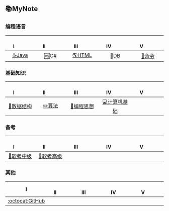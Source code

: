 ## 📚MyNote
 
### 编程语言
|&emsp;&emsp;&ensp;Ⅰ&emsp;&emsp;&ensp;|&emsp;&emsp;&ensp;Ⅱ&emsp;&emsp;&ensp;|&emsp;&emsp;&ensp;Ⅲ&emsp;&emsp;&ensp;|&emsp;&emsp;&ensp;Ⅳ&emsp;&emsp;&ensp;|&emsp;&emsp;&ensp;Ⅴ&emsp;&emsp;&ensp;| 
|:----:|:----:|:----:|:----:|:----:|
|[☕Java️](Interview-Java/Java.md)|[🆚C#](Interview-NET/NET.md)|[🌎HTML](Interview-HTML/HTML.md)|[💾DB](Interview-DB/DB.md)|[🔧命令](Interview-Other/Tool.md) |

### 基础知识
|&emsp;&emsp;&ensp;Ⅰ&emsp;&emsp;&ensp;|&emsp;&emsp;&ensp;Ⅱ&emsp;&emsp;&ensp;|&emsp;&emsp;&ensp;Ⅲ&emsp;&emsp;&ensp;|&emsp;&emsp;&ensp;Ⅳ&emsp;&emsp;&ensp;|&emsp;&emsp;&ensp;Ⅴ&emsp;&emsp;&ensp;| 
|:----:|:----:|:----:|:----:|:----:|
|[📏数据结构](Interview-DSAndA/DS.md)|[✏️算法](Interview-DSAndA/Algorithm.md)|[🎴编程思想](Interview-ComAndThink/Thinking.md)|[💻计算机基础](Interview-ComAndThink/ComputerBasic.md)| |

### 备考
|&emsp;&emsp;&ensp;Ⅰ&emsp;&emsp;&ensp;|&emsp;&emsp;&ensp;Ⅱ&emsp;&emsp;&ensp;|&emsp;&emsp;&ensp;Ⅲ&emsp;&emsp;&ensp;|&emsp;&emsp;&ensp;Ⅳ&emsp;&emsp;&ensp;|&emsp;&emsp;&ensp;Ⅴ&emsp;&emsp;&ensp;|
|:----:|:----:|:----:|:----:|:----:|
|[📃软考中级](Interview-Other/NCRE.md)|[📃软考高级](Interview-Other/NCRE2.md)| | | | 

### 其他
|&emsp;&emsp;&ensp;Ⅰ&emsp;&emsp;&ensp;|&emsp;&emsp;&ensp;Ⅱ&emsp;&emsp;&ensp;|&emsp;&emsp;&ensp;Ⅲ&emsp;&emsp;&ensp;|&emsp;&emsp;&ensp;Ⅳ&emsp;&emsp;&ensp;|&emsp;&emsp;&ensp;Ⅴ&emsp;&emsp;&ensp;|
|:----:|:----:|:----:|:----:|:----:|
|[:octocat:GitHub](Interview-Other/GitHub.md)| | | | | 


